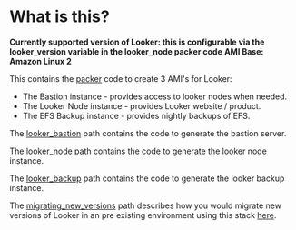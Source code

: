 # What is this?

**Currently supported version of Looker: this is configurable via the looker_version variable in the looker_node packer code**
**AMI Base: Amazon Linux 2**

This contains the [packer](https://packer.io/) code to create 3 AMI's for Looker:

* The Bastion instance - provides access to looker nodes when needed.
* The Looker Node instance - provides Looker website / product.
* The EFS Backup instance - provides nightly backups of EFS.

The [looker_bastion](https://github.com/turnerlabs/looker_stack_aws_ec2_ami/blob/master/looker_bastion) path contains the code to generate the bastion server.

The [looker_node](https://github.com/turnerlabs/looker_stack_aws_ec2_ami/blob/master/looker_node) path contains the code to generate the looker node instance.

The [looker_backup](https://github.com/turnerlabs/looker_stack_aws_ec2_ami/blob/master/looker_backup) path contains the code to generate the looker backup instance.

The [migrating_new_versions](https://github.com/turnerlabs/looker_stack_aws_ec2_ami/blob/master/migrating_new_versions) path describes how you would migrate new versions of Looker in an pre existing environment using this stack [here](https://github.com/turnerlabs/looker_stack_aws_ec2_tf).
